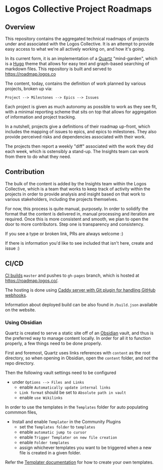 # Logos Collective Project Roadmaps

## Overview
This repository contains the aggregated technical roadmaps of projects under and associated with the Logos Collective. It is an attempt to provide easy access to what we're all actively working on, and how it's going.

In its current form, it is an implementation of a [Quartz]() "mind-garden", which is a [Hugo]() theme that allows for easy text and graph-based searching of markdown files. This repository is built and served to https://roadmap.logos.co

The content, today, contains the definition of work planned by various projects, broken up via:

`Project --> Milestones --> Epics --> Issues`

Each project is given as much autonomy as possible to work as they see fit, with a minimal reporting scheme that sits on top that allows for aggregation of information and project tracking.

In a nutshell, projects give a definitions of their roadmap up-front, which includes the mapping of issues to epics, and epics to milestones. They also provide perceived risks and dependencies associated with their work.

The projects then report a weekly "diff" associated with the work they did each week, which is ostensibly a stand-up. The Insights team can work from there to do what they need.

## Contribution
The bulk of the content is added by the Insights team within the Logos Collective, which is a team that works to keep track of activity within the projects in order to provide analysis and insight based on that work to various stakeholders, including the projects themselves.

For now, this process is quite manual, purposely. In order to solidify the format that the content is delivered in, manual processing and iteration are required. Once this is more consistent and smooth, we plan to open the door to more contributors. Step one is transparency and consistency. 

If you see a type or broken link, PRs are always welcome :)

If there is information you'd like to see included that isn't here, create and issue :)

## CI/CD

[CI builds](https://ci.infra.status.im/job/website/job/roadmap.logos.co/) `master` and pushes to `gh-pages` branch, which is hosted at <https://roadmap.logos.co/>.

The hosting is done using [Caddy server with Git plugin for handling GitHub webhooks](https://github.com/status-im/infra-sites/blob/master/ansible/roles/caddy-git).

Information about deployed build can be also found in `/build.json` available on the website.

### Using Obsidian
Quartz is created to serve a static site off of an [Obsidian](https://obsidian.md) vault, and thus is the preferred way to manage content locally. In order for all it to function properly, a few things need to be done properly.

First and foremost, Quartz uses links references with `content` as the root directory, so when opening in Obsidian, open the `content` folder, and _not_ the repo directory.

Then the following vault settings need to be configured

- under `Options --> Files and Links`
  - enable `Automatically update internal links`
  - `Link format` should be set to `Absolute path in vault`
  - enable `use Wikilinks`

In order to use the templates in the `Templates` folder for auto populating commmon files,

- Install and enable `Templater` in the Community Plugins
  - set the `Templates folder` to `templates`
  - enable `automatic jump to cursor`
  - enable `Trigger Templater on new file creation`
  - enable `Folder templates`
  - assign whichever templates you want to be triggered when a new file is created in a given folder.

Refer the [Templater documentation](https://silentvoid13.github.io/Templater/) for how to create your own templates.

